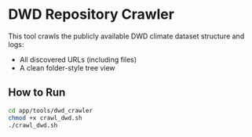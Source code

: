 # DWD Repository Crawler

This tool crawls the publicly available DWD climate dataset structure and logs:

- All discovered URLs (including files)
- A clean folder-style tree view

## How to Run

```bash
cd app/tools/dwd_crawler
chmod +x crawl_dwd.sh
./crawl_dwd.sh
